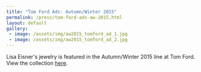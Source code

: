 ```yaml
---
title: "Tom Ford Ads: Autumn/Winter 2015"
permalink: /press/tom-ford-ads-aw-2015.html
layout: default
gallery:
 - image: /assets/img/aw2015_tomford_ad_1.jpg
 - image: /assets/img/aw2015_tomford_ad_2.jpg
---
```

Lisa Eisner's jewelry is featured in the Autumn/Winter 2015 line at Tom Ford. View the collection [here](http://www.tomford.com/accessories/jewelry-2/).